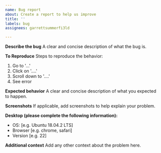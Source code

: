 ```yaml
---
name: Bug report
about: Create a report to help us improve
title: ''
labels: bug
assignees: garrettsummerfi3ld

---
```


**Describe the bug**
A clear and concise description of what the bug is.

**To Reproduce**
Steps to reproduce the behavior:
1. Go to '...'
2. Click on '....'
3. Scroll down to '....'
4. See error

**Expected behavior**
A clear and concise description of what you expected to happen.

**Screenshots**
If applicable, add screenshots to help explain your problem.

**Desktop (please complete the following information):**
 - OS: [e.g. Ubuntu 18.04.2 LTS]
 - Browser [e.g. chrome, safari]
 - Version [e.g. 22]

**Additional context**
Add any other context about the problem here.
